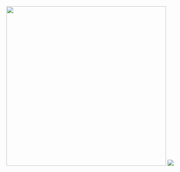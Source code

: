 <div>
  <img src="https://github-readme-stats.vercel.app/api?username=denilsonpy&show_icons=true&theme=dracula" width="420"/>
  <img src="https://github-readme-stats.vercel.app/api/top-langs/?username=denilsonpy&theme=dracula&layout=compact&langs_count=10&hide=html,css,scss" />
</div>
